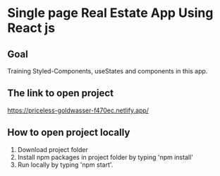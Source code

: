 # Single page Real Estate App Using React js
## Goal
Training Styled-Components, useStates and components in this app.
## The link to open project
https://priceless-goldwasser-f470ec.netlify.app/

## How to open project locally
1. Download project folder
2. Install npm packages in project folder by typing 'npm install'
3. Run locally by typing 'npm start'.
